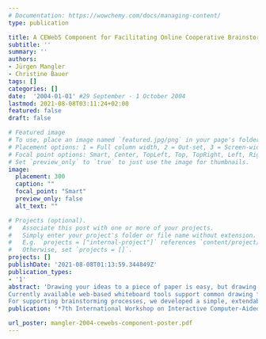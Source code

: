 ```yaml
---
# Documentation: https://wowchemy.com/docs/managing-content/
type: publication

title: A CEWebS Component for Facilitating Online Cooperative Brainstorming Processes
subtitle: ''
summary: ''
authors:
- Jürgen Mangler
- Christine Bauer
tags: []
categories: []
date:  '2004-01-01' #29 September - 1 October 2004
lastmod: 2021-08-08T03:11:24+02:00
featured: false
draft: false

# Featured image
# To use, place an image named `featured.jpg/png` in your page's folder.
# Placement options: 1 = Full column width, 2 = Out-set, 3 = Screen-width
# Focal point options: Smart, Center, TopLeft, Top, TopRight, Left, Right, BottomLeft, Bottom, BottomRight
# Set `preview_only` to `true` to just use the image for thumbnails.
image:
  placement: 300
  caption: ""
  focal_point: "Smart"
  preview_only: false
  alt_text: ""

# Projects (optional).
#   Associate this post with one or more of your projects.
#   Simply enter your project's folder or file name without extension.
#   E.g. `projects = ["internal-project"]` references `content/project/deep-learning/index.md`.
#   Otherwise, set `projects = []`.
projects: []
publishDate: '2021-08-08T01:13:59.344849Z'
publication_types:
- '1'
abstract: 'Drawing your ideas to a piece of paper is easy, but drawing onto the screen using the mouse appears to be quite complicated. This usually results in some non-formalised, bad-looking scribbling that is hard to extend and which makes it hard to modify or delete fragments.
Currently available web-based whiteboard tools support common drawing features. How- ever, in informatics, teams enjoy the advantage of formalised languages (e.g. UML), which whiteboards do not support and, hence, do not make this advantage effective.
For supporting brainstorming processes, we developed a simple, extendable chat ap- plication that can be embedded into existing learning environments through a Web ser- vice framework and focuses on a cooperative modelling approach instead of cooperative drawing.'
publication: '*7th International Workshop on Interactive Computer-Aided Learning*'

url_poster: mangler-2004-cewebs-component-poster.pdf
---
```

